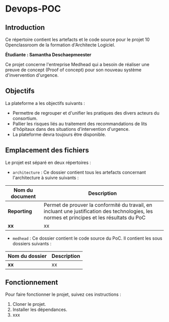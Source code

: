 # Devops-POC

## Introduction 

Ce répertoire contient les artefacts et le code source pour le projet 10 Openclassroom de la formation d'Architecte Logiciel. 

**Étudiante : Samantha Deschaepmeester**

Ce projet concerne l'entreprise Medhead qui a besoin de réaliser une preuve de concept (Proof of concept) pour son nouveau système d'invervention d'urgence.

## Objectifs 

La plateforme a les objectifs suivants : 
- Permettre de regrouper et d'unifier les pratiques des divers acteurs du consortium.
- Pallier les risques liés au traitement des recommandations de lits d'hôpitaux dans des situations d'intervention d'urgence.
- La plateforme devra toujours être disponible.

## Emplacement des fichiers 

Le projet est séparé en deux répertoires : 
- `architecture` : Ce dossier contient tous les artefacts concernant l'architecture à suivre suivants :

| Nom du document | Description |
| - | - |
| **Reporting** | Permet de prouver la conformité du travail, en incluant une justification des technologies, les normes et principes et les résultats du PoC |
| **xx** | xx |

- `medhead` : Ce dossier contient le code source du PoC. Il contient les sous dossiers suivants : 

| Nom du dossier | Description |
| - | - |
| **xx** | xx |

## Fonctionnement

Pour faire fonctionner le projet, suivez ces instructions :
1. Cloner le projet.
2. Installer les dépendances.
3. xxx
